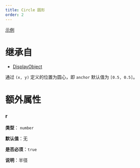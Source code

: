 ```yaml
---
title: Circle 圆形
order: 2
---
```


[示例](/zh/examples/shape#circle)

# 继承自

- [DisplayObject](/zh/docs/api/basic/display-object)

通过 `(x, y)` 定义的位置为圆心，即 `anchor` 默认值为 `[0.5, 0.5]`。

# 额外属性

### r

**类型**： `number`

**默认值**：无

**是否必须**：`true`

**说明**：半径
